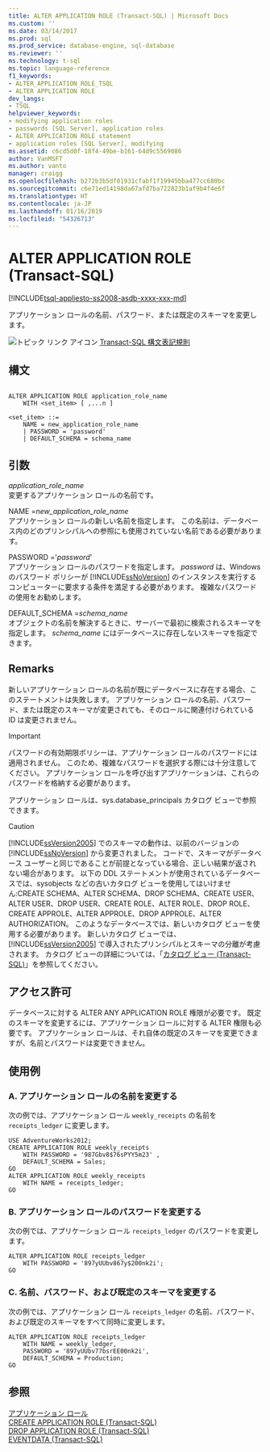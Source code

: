 ```yaml
---
title: ALTER APPLICATION ROLE (Transact-SQL) | Microsoft Docs
ms.custom: ''
ms.date: 03/14/2017
ms.prod: sql
ms.prod_service: database-engine, sql-database
ms.reviewer: ''
ms.technology: t-sql
ms.topic: language-reference
f1_keywords:
- ALTER_APPLICATION_ROLE_TSQL
- ALTER APPLICATION ROLE
dev_langs:
- TSQL
helpviewer_keywords:
- modifying application roles
- passwords [SQL Server], application roles
- ALTER APPLICATION ROLE statement
- application roles [SQL Server], modifying
ms.assetid: c6cd5d0f-18f4-49be-b161-64d9c5569086
author: VanMSFT
ms.author: vanto
manager: craigg
ms.openlocfilehash: b272b3b5df01931cfabf1f19945bba477cc680bc
ms.sourcegitcommit: c6e71ed14198da67afd7ba722823b1af9b4f4e6f
ms.translationtype: HT
ms.contentlocale: ja-JP
ms.lasthandoff: 01/16/2019
ms.locfileid: "54326713"
---
```

# <a name="alter-application-role-transact-sql"></a>ALTER APPLICATION ROLE (Transact-SQL)
[!INCLUDE[tsql-appliesto-ss2008-asdb-xxxx-xxx-md](../../includes/tsql-appliesto-ss2008-asdb-xxxx-xxx-md.md)]

  アプリケーション ロールの名前、パスワード、または既定のスキーマを変更します。  
  
 ![トピック リンク アイコン](../../database-engine/configure-windows/media/topic-link.gif "トピック リンク アイコン") [Transact-SQL 構文表記規則](../../t-sql/language-elements/transact-sql-syntax-conventions-transact-sql.md)  
  
## <a name="syntax"></a>構文  
  
```  
  
ALTER APPLICATION ROLE application_role_name   
    WITH <set_item> [ ,...n ]  
  
<set_item> ::=   
    NAME = new_application_role_name   
    | PASSWORD = 'password'  
    | DEFAULT_SCHEMA = schema_name  
```  
  
## <a name="arguments"></a>引数  
 *application_role_name*  
 変更するアプリケーション ロールの名前です。  
  
 NAME =*new_application_role_name*  
 アプリケーション ロールの新しい名前を指定します。 この名前は、データベース内のどのプリンシパルへの参照にも使用されていない名前である必要があります。  
  
 PASSWORD ='*password*'  
 アプリケーション ロールのパスワードを指定します。 *password* は、Windows のパスワード ポリシーが [!INCLUDE[ssNoVersion](../../includes/ssnoversion-md.md)] のインスタンスを実行するコンピューターに要求する条件を満足する必要があります。 複雑なパスワードの使用をお勧めします。  
  
 DEFAULT_SCHEMA =*schema_name*  
 オブジェクトの名前を解決するときに、サーバーで最初に検索されるスキーマを指定します。 *schema_name* にはデータベースに存在しないスキーマを指定できます。  
  
## <a name="remarks"></a>Remarks  
 新しいアプリケーション ロールの名前が既にデータベースに存在する場合、このステートメントは失敗します。 アプリケーション ロールの名前、パスワード、または既定のスキーマが変更されても、そのロールに関連付けられている ID は変更されません。  
  
> [!IMPORTANT]  
>  パスワードの有効期限ポリシーは、アプリケーション ロールのパスワードには適用されません。 このため、複雑なパスワードを選択する際には十分注意してください。 アプリケーション ロールを呼び出すアプリケーションは、これらのパスワードを格納する必要があります。  
  
 アプリケーション ロールは、sys.database_principals カタログ ビューで参照できます。  
  
> [!CAUTION]  
>  [!INCLUDE[ssVersion2005](../../includes/ssversion2005-md.md)] でのスキーマの動作は、以前のバージョンの [!INCLUDE[ssNoVersion](../../includes/ssnoversion-md.md)] から変更されました。 コードで、スキーマがデータベース ユーザーと同じであることが前提となっている場合、正しい結果が返されない場合があります。 以下の DDL ステートメントが使用されているデータベースでは、sysobjects などの古いカタログ ビューを使用してはいけません:CREATE SCHEMA、ALTER SCHEMA、DROP SCHEMA、CREATE USER、ALTER USER、DROP USER、CREATE ROLE、ALTER ROLE、DROP ROLE、CREATE APPROLE、ALTER APPROLE、DROP APPROLE、ALTER AUTHORIZATION。 このようなデータベースでは、新しいカタログ ビューを使用する必要があります。 新しいカタログ ビューでは、[!INCLUDE[ssVersion2005](../../includes/ssversion2005-md.md)] で導入されたプリンシパルとスキーマの分離が考慮されます。 カタログ ビューの詳細については、「[カタログ ビュー &#40;Transact-SQL&#41;](../../relational-databases/system-catalog-views/catalog-views-transact-sql.md)」を参照してください。  
  
## <a name="permissions"></a>アクセス許可  
 データベースに対する ALTER ANY APPLICATION ROLE 権限が必要です。 既定のスキーマを変更するには、アプリケーション ロールに対する ALTER 権限も必要です。 アプリケーション ロールは、それ自体の既定のスキーマを変更できますが、名前とパスワードは変更できません。  
  
## <a name="examples"></a>使用例  
  
### <a name="a-changing-the-name-of-application-role"></a>A. アプリケーション ロールの名前を変更する  
 次の例では、アプリケーション ロール `weekly_receipts` の名前を `receipts_ledger` に変更します。  
  
```  
USE AdventureWorks2012;  
CREATE APPLICATION ROLE weekly_receipts   
    WITH PASSWORD = '987Gbv8$76sPYY5m23' ,   
    DEFAULT_SCHEMA = Sales;  
GO  
ALTER APPLICATION ROLE weekly_receipts   
    WITH NAME = receipts_ledger;  
GO  
```  
  
### <a name="b-changing-the-password-of-application-role"></a>B. アプリケーション ロールのパスワードを変更する  
 次の例では、アプリケーション ロール `receipts_ledger` のパスワードを変更します。  
  
```  
ALTER APPLICATION ROLE receipts_ledger   
    WITH PASSWORD = '897yUUbv867y$200nk2i';  
GO  
```  
  
### <a name="c-changing-the-name-password-and-default-schema"></a>C. 名前、パスワード、および既定のスキーマを変更する  
 次の例では、アプリケーション ロール `receipts_ledger` の名前、パスワード、および既定のスキーマをすべて同時に変更します。  
  
```  
ALTER APPLICATION ROLE receipts_ledger   
    WITH NAME = weekly_ledger,   
    PASSWORD = '897yUUbv77bsrEE00nk2i',   
    DEFAULT_SCHEMA = Production;  
GO  
```  
  
## <a name="see-also"></a>参照  
 [アプリケーション ロール](../../relational-databases/security/authentication-access/application-roles.md)   
 [CREATE APPLICATION ROLE &#40;Transact-SQL&#41;](../../t-sql/statements/create-application-role-transact-sql.md)   
 [DROP APPLICATION ROLE &#40;Transact-SQL&#41;](../../t-sql/statements/drop-application-role-transact-sql.md)   
 [EVENTDATA &#40;Transact-SQL&#41;](../../t-sql/functions/eventdata-transact-sql.md)  
  
  
